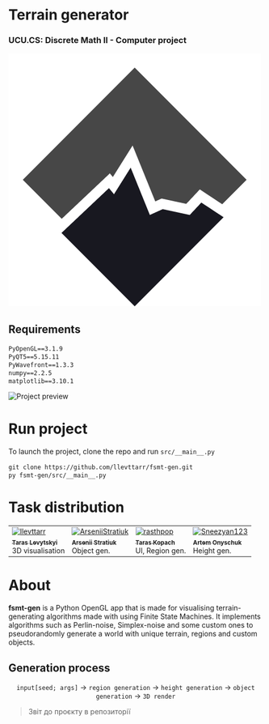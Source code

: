 # Terrain generator
<h3> UCU.CS: Discrete Math II - Computer project</h3>

![Project logo](static/logo.png)
## Requirements
```
PyOpenGL==3.1.9
PyQT5==5.15.11
PyWavefront==1.3.3
numpy==2.2.5
matplotlib==3.10.1
```
![Project preview](static/prj_preview.gif)
# Run project
To launch the project, clone the repo and run ```src/__main__.py```
```
git clone https://github.com/llevttarr/fsmt-gen.git
py fsmt-gen/src/__main__.py
```
# Task distribution
<table>
  <tr>
    <td>
      <a href="https://github.com/llevttarr">
        <img src="https://avatars.githubusercontent.com/llevttarr" width="100px;" alt="llevttarr"/><br />
        <sub><b>Taras Levytskyi</b></sub>
      </a>
      <br/>3D visualisation
    </td>
    <td>
      <a href="https://github.com/ArseniiStratiuk">
        <img src="https://avatars.githubusercontent.com/ArseniiStratiuk" width="100px;" alt="ArseniiStratiuk"/><br />
        <sub><b>Arsenii Stratiuk</b></sub>
      </a>
      <br/>Object gen.
    </td>
    <td>
      <a href="https://github.com/rasthpop">
        <img src="https://avatars.githubusercontent.com/rasthpop" width="100px;" alt="rasthpop"/><br />
        <sub><b>Taras Kopach</b></sub>
      </a>
      <br/>UI, Region gen.
    </td>
    <td>
      <a href="https://github.com/Sneezyan123">
        <img src="https://avatars.githubusercontent.com/Sneezyan123" width="100px;" alt="Sneezyan123"/><br />
        <sub><b>Artem Onyschuk</b></sub>
      </a>
      <br/>Height gen.
    </td>
  </tr>
</table>

# About
**fsmt-gen** is a Python OpenGL app that is made for visualising terrain-generating algorithms made with using Finite State Machines. It implements algorithms such as Perlin-noise, Simplex-noise and some custom ones to pseudorandomly generate a world with unique terrain, regions and custom objects.
## Generation process
<p align="center">
  <code>input[seed; args]</code>
  ->
  <code>region generation</code>
  ->
  <code>height generation</code>
  ->
  <code>object generation</code>
  ->
  <code>3D render</code>
</p>

> Звіт до проєкту в репозиторії
